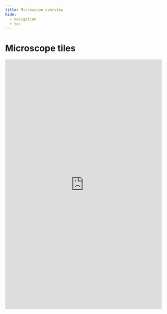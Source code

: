 ```yaml
---
title: Microscope overview
hide:
  - navigation
  - toc
---
```


# Microscope tiles

<iframe src="https://baserow.io/public/gallery/4s84qOz6fS4VSKa7WkUzjnNczs4YMe6ByGF4YaHKyvQ" frameborder="0" width="100%" height="800"></iframe>